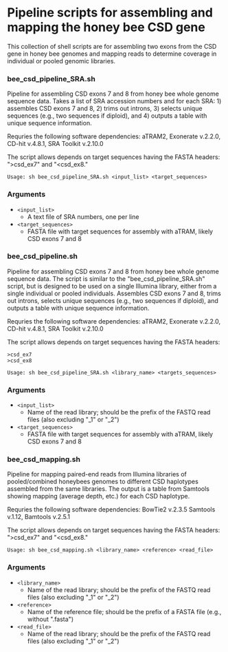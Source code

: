 # Pipeline scripts for assembling and mapping the honey bee CSD gene

This collection of shell scripts are for assembling two exons from the CSD gene in honey bee genomes and mapping reads to determine coverage in individual or pooled genomic libraries.

### bee_csd_pipeline_SRA.sh
Pipeline for assembling CSD exons 7 and 8 from honey bee whole genome sequence data. Takes a list of SRA accession numbers and for each SRA: 1) assembles CSD exons 7 and 8, 2) trims out introns, 3) selects unique sequences (e.g., two sequences if diploid), and 4) outputs a table with unique sequence information.

Requries the following software dependencies: aTRAM2, Exonerate v.2.2.0, CD-hit v.4.8.1, SRA Toolkit v.2.10.0

The script allows depends on target sequences having the FASTA headers: ">csd_ex7" and "<csd_ex8."

```
Usage: sh bee_csd_pipeline_SRA.sh <input_list> <target_sequences>
```
### Arguments
- `<input_list>`
  - A text file of SRA numbers, one per line
- `<target_sequences>`
  - FASTA file with target sequences for assembly with aTRAM, likely CSD exons 7 and 8

### bee_csd_pipeline.sh
Pipeline for assembling CSD exons 7 and 8 from honey bee whole genome sequence data. The script is similar to the "bee_csd_pipeline_SRA.sh" script, but is designed to be used on a single Illumina library, either from a single individual or pooled individuals. Assembles CSD exons 7 and 8, trims out introns, selects unique sequences (e.g., two sequences if diploid), and outputs a table with unique sequence information.

Requries the following software dependencies: aTRAM2, Exonerate v.2.2.0, CD-hit v.4.8.1, SRA Toolkit v.2.10.0

The script allows depends on target sequences having the FASTA headers: 
```
>csd_ex7
>csd_ex8
```
```
Usage: sh bee_csd_pipeline_SRA.sh <library_name> <targets_sequences>
```
### Arguments
- `<input_list>`
  - Name of the read library; should be the prefix of the FASTQ read files (also excluding "_1" or "_2")
- `<target_sequences>`
  - FASTA file with target sequences for assembly with aTRAM, likely CSD exons 7 and 8

### bee_csd_mapping.sh
Pipeline for mapping paired-end reads from Illumina libraries of pooled/combined honeybees genomes to different CSD haplotypes assembled from the same libraries. The output is a table from Samtools showing mapping (average depth, etc.) for each CSD haplotype.

Requries the following software dependencies: BowTie2 v.2.3.5 Samtools v.1.12, Bamtools v.2.5.1

The script allows depends on target sequences having the FASTA headers: ">csd_ex7" and "<csd_ex8."

```
Usage: sh bee_csd_mapping.sh <library_name> <reference> <read_file>
```
### Arguments
- `<library_name>`
  - Name of the read library; should be the prefix of the FASTQ read files (also excluding "_1" or "_2")
- `<reference>`
  - Name of the reference file; should be the prefix of a FASTA file (e.g., without ".fasta")
- `<read_file>`
  - Name of the read library; should be the prefix of the FASTQ read files (also excluding "_1" or "_2")


